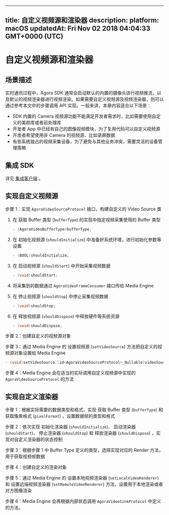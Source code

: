 
---
title: 自定义视频源和渲染器
description: 
platform: macOS
updatedAt: Fri Nov 02 2018 04:04:33 GMT+0000 (UTC)
---
# 自定义视频源和渲染器
## 场景描述

实时通讯过程中，Agora SDK 通常会启动默认的内置的摄像头进行视频推流，以及默认的视频渲染器进行视频渲染。如果需要自定义视频源及视频渲染器，则可以通过参考本文中的步骤调用 API 实现。一般来讲，本章内容适合以下场景：

- SDK 内置的 Camera 视频源功能不能满足开发者需求时，比如需要使用自定义的美颜库或者前处理库
- 开发者 App 中已经有自己的图像视频模块，为了复用代码可以自定义视频源
- 开发者希望使用非 Camera 的视频源，比如录屏数据
- 有些系统独占的视频采集设备，为了避免与其他业务冲突，需要灵活的设备管理策略

## 集成 SDK

详见 [集成客户端](../../cn/Interactive%20Broadcast/mac_video.md) 。

## 实现自定义视频源

步骤 1：实现 `AgoraVideoSourceProtocol` 接口，构建自定义的 Video Source 类

1. 在 获取 Buffer 类型 (`bufferType`) 的实现中指定视频采集使用的 Buffer 类型

	```c++
	- (AgoraVideoBufferType)bufferType;
	```

2. 在 初始化视频源 (`shouldInitialize`) 中准备好系统环境，进行初始化参数等设置

	```c++
	- (BOOL)shouldInitialize;
	```

3. 在 启动视频源 (`shouldStart`) 中开始采集视频数据

	```c++
	- (void)shouldStart;
	```

4. 将采集到的数据通过 `AgoraVideoFrameConsumer` 接口传给 Media Engine
5. 在 停止视频源 (`shouldStop`) 中停止采集视频数据

	```c++
	- (void)shouldStop;
	```

6. 在 释放视频源 (`shouldDispose`) 中释放硬件等系统资源

	```c++
	- (void)shouldDispose;
	```

步骤 2：创建自定义的视频源对象

步骤 3：通过 Media Engine 的 设置视频源 (`setVideoSource`) 方法把自定义的视频源对象设置给 Media Engine

```c++
- (void)setVideoSource:(id<AgoraVideoSourceProtocol>_Nullable)videoSource;
```

步骤 4：Media Engine 会在适当的实际调用自定义视频源中实现的 `AgoraVideoSourceProtocol` 的方法

## 实现自定义渲染器

步骤 1：根据实际需要的数据类型和格式，实现 获取 Buffer 类型 (`bufferType`) 和 获取像素格式 (`pixelFormat`) ，设置数据帧的类型和格式

步骤 2：依次实现 初始化渲染器 (`shouldInitialize`)、 启动渲染器 (`shouldStart`)、 停止渲染器 (`shouldStop`) 和 释放渲染器 (`shouldDispose`) ，实现对自定义渲染器的状态控制

步骤 3：根据步骤 1 中 Buffer Type 定义的类型，选择实现对应的 Render 方法，用于获取视频帧数据

步骤 4：创建自定义的渲染对象

步骤 5：通过 Media Engine 的 设置本地视频渲染器 (`setLocalVideoRenderer`) 和 设置远端视频渲染器 (`setRemoteVideoRenderer`) 方法，设置用于本地渲染或者对方图像渲染

步骤 6：Media Engine 会再根据内部状态调用 `AgoraVideoSinkProtocol` 中定义的方法。
